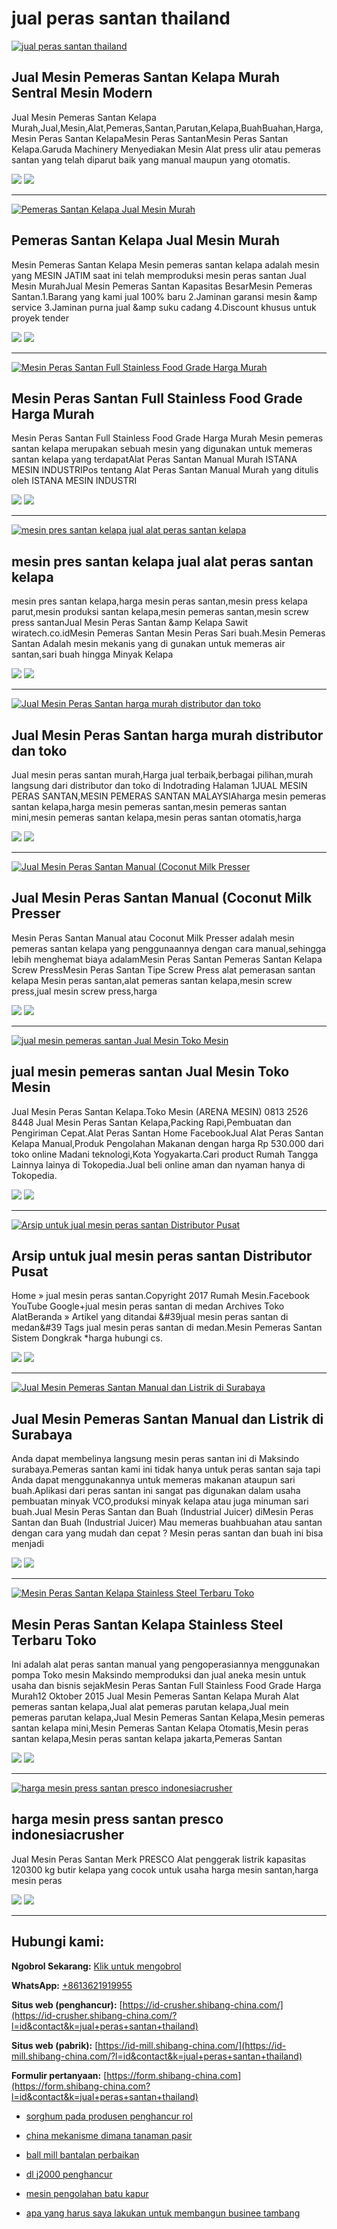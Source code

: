 # jual peras santan thailand

<a href="https://swt.shibang-china.com/?l=id&img&k=jual+peras+santan+thailand" target="_blank">![jual peras santan thailand](http://static.shibang-china.com/all-800x300/879.jpg)</a>

## Jual Mesin Pemeras Santan Kelapa Murah Sentral Mesin Modern
Jual Mesin Pemeras Santan Kelapa Murah,Jual,Mesin,Alat,Pemeras,Santan,Parutan,Kelapa,BuahBuahan,Harga,Mesin Peras Santan KelapaMesin Peras SantanMesin Peras Santan Kelapa.Garuda Machinery Menyediakan Mesin Alat press ulir atau pemeras santan yang telah diparut baik yang manual maupun yang otomatis.


<a href="https://whatsapp.shibangsoft.com/WhatsApp.php" target="_blank" title="WhatsApp">![](http://static.shibang-china.com/icon/whatsapp.png)</a> <a href="https://swt.shibang-china.com/?l=id&icon&k=jual+peras+santan+thailand" target="_blank">![](http://static.shibang-china.com/icon/chat-id.png)</a>

---

<a href="https://swt.shibang-china.com/?l=id&img&k=jual+peras+santan+thailand" target="_blank">![Pemeras Santan Kelapa Jual Mesin Murah](http://static.shibang-china.com/all-800x300/805.jpg)</a>

## Pemeras Santan Kelapa Jual Mesin Murah
Mesin Pemeras Santan Kelapa Mesin pemeras santan kelapa adalah mesin yang MESIN JATIM saat ini telah memproduksi mesin peras santan Jual Mesin MurahJual Mesin Pemeras Santan Kapasitas BesarMesin Pemeras Santan.1.Barang yang kami jual 100% baru 2.Jaminan garansi mesin &amp service 3.Jaminan purna jual &amp suku cadang 4.Discount khusus untuk proyek tender


<a href="https://whatsapp.shibangsoft.com/WhatsApp.php" target="_blank" title="WhatsApp">![](http://static.shibang-china.com/icon/whatsapp.png)</a> <a href="https://swt.shibang-china.com/?l=id&icon&k=jual+peras+santan+thailand" target="_blank">![](http://static.shibang-china.com/icon/chat-id.png)</a>

---

<a href="https://swt.shibang-china.com/?l=id&img&k=jual+peras+santan+thailand" target="_blank">![Mesin Peras Santan Full Stainless Food Grade Harga Murah](http://static.shibang-china.com/all-800x300/654.jpg)</a>

## Mesin Peras Santan Full Stainless Food Grade Harga Murah
Mesin Peras Santan Full Stainless Food Grade Harga Murah Mesin pemeras santan kelapa merupakan sebuah mesin yang digunakan untuk memeras santan kelapa yang terdapatAlat Peras Santan Manual Murah ISTANA MESIN INDUSTRIPos tentang Alat Peras Santan Manual Murah yang ditulis oleh ISTANA MESIN INDUSTRI


<a href="https://whatsapp.shibangsoft.com/WhatsApp.php" target="_blank" title="WhatsApp">![](http://static.shibang-china.com/icon/whatsapp.png)</a> <a href="https://swt.shibang-china.com/?l=id&icon&k=jual+peras+santan+thailand" target="_blank">![](http://static.shibang-china.com/icon/chat-id.png)</a>

---

<a href="https://swt.shibang-china.com/?l=id&img&k=jual+peras+santan+thailand" target="_blank">![mesin pres santan kelapa jual alat peras santan kelapa](http://static.shibang-china.com/all-800x300/809.jpg)</a>

## mesin pres santan kelapa jual alat peras santan kelapa
mesin pres santan kelapa,harga mesin peras santan,mesin press kelapa parut,mesin produksi santan kelapa,mesin pemeras santan,mesin screw press santanJual Mesin Peras Santan &amp Kelapa Sawit wiratech.co.idMesin Pemeras Santan Mesin Peras Sari buah.Mesin Pemeras Santan Adalah mesin mekanis yang di gunakan untuk memeras air santan,sari buah hingga Minyak Kelapa


<a href="https://whatsapp.shibangsoft.com/WhatsApp.php" target="_blank" title="WhatsApp">![](http://static.shibang-china.com/icon/whatsapp.png)</a> <a href="https://swt.shibang-china.com/?l=id&icon&k=jual+peras+santan+thailand" target="_blank">![](http://static.shibang-china.com/icon/chat-id.png)</a>

---

<a href="https://swt.shibang-china.com/?l=id&img&k=jual+peras+santan+thailand" target="_blank">![Jual Mesin Peras Santan harga murah distributor dan toko](http://static.shibang-china.com/all-800x300/316.jpg)</a>

## Jual Mesin Peras Santan harga murah distributor dan toko
Jual mesin peras santan murah,Harga jual terbaik,berbagai pilihan,murah langsung dari distributor dan toko di Indotrading Halaman 1JUAL MESIN PERAS SANTAN,MESIN PEMERAS SANTAN MALAYSIAharga mesin pemeras santan kelapa,harga mesin pemeras santan,mesin pemeras santan mini,mesin pemeras santan kelapa,mesin peras santan otomatis,harga


<a href="https://whatsapp.shibangsoft.com/WhatsApp.php" target="_blank" title="WhatsApp">![](http://static.shibang-china.com/icon/whatsapp.png)</a> <a href="https://swt.shibang-china.com/?l=id&icon&k=jual+peras+santan+thailand" target="_blank">![](http://static.shibang-china.com/icon/chat-id.png)</a>

---

<a href="https://swt.shibang-china.com/?l=id&img&k=jual+peras+santan+thailand" target="_blank">![Jual Mesin Peras Santan Manual (Coconut Milk Presser](http://static.shibang-china.com/all-800x300/665.jpg)</a>

## Jual Mesin Peras Santan Manual (Coconut Milk Presser
Mesin Peras Santan Manual atau Coconut Milk Presser adalah mesin pemeras santan kelapa yang penggunaannya dengan cara manual,sehingga lebih menghemat biaya adalamMesin Peras Santan Pemeras Santan Kelapa Screw PressMesin Peras Santan Tipe Screw Press alat pemerasan santan kelapa Mesin peras santan,alat pemeras santan kelapa,mesin screw press,jual mesin screw press,harga


<a href="https://whatsapp.shibangsoft.com/WhatsApp.php" target="_blank" title="WhatsApp">![](http://static.shibang-china.com/icon/whatsapp.png)</a> <a href="https://swt.shibang-china.com/?l=id&icon&k=jual+peras+santan+thailand" target="_blank">![](http://static.shibang-china.com/icon/chat-id.png)</a>

---

<a href="https://swt.shibang-china.com/?l=id&img&k=jual+peras+santan+thailand" target="_blank">![jual mesin pemeras santan Jual Mesin Toko Mesin](http://static.shibang-china.com/all-800x300/1472.jpg)</a>

## jual mesin pemeras santan Jual Mesin Toko Mesin
Jual Mesin Peras Santan Kelapa.Toko Mesin (ARENA MESIN) 0813 2526 8448 Jual Mesin Peras Santan Kelapa,Packing Rapi,Pembuatan dan Pengiriman Cepat.Alat Peras Santan Home FacebookJual Alat Peras Santan Kelapa Manual,Produk Pengolahan Makanan dengan harga Rp 530.000 dari toko online Madani teknologi,Kota Yogyakarta.Cari product Rumah Tangga Lainnya lainya di Tokopedia.Jual beli online aman dan nyaman hanya di Tokopedia.


<a href="https://whatsapp.shibangsoft.com/WhatsApp.php" target="_blank" title="WhatsApp">![](http://static.shibang-china.com/icon/whatsapp.png)</a> <a href="https://swt.shibang-china.com/?l=id&icon&k=jual+peras+santan+thailand" target="_blank">![](http://static.shibang-china.com/icon/chat-id.png)</a>

---

<a href="https://swt.shibang-china.com/?l=id&img&k=jual+peras+santan+thailand" target="_blank">![Arsip untuk jual mesin peras santan Distributor Pusat](http://static.shibang-china.com/all-800x300/229.jpg)</a>

## Arsip untuk jual mesin peras santan Distributor Pusat
Home » jual mesin peras santan.Copyright 2017 Rumah Mesin.Facebook YouTube Google+jual mesin peras santan di medan Archives Toko AlatBeranda » Artikel yang ditandai &#39jual mesin peras santan di medan&#39 Tags jual mesin peras santan di medan.Mesin Pemeras Santan Sistem Dongkrak *harga hubungi cs.


<a href="https://whatsapp.shibangsoft.com/WhatsApp.php" target="_blank" title="WhatsApp">![](http://static.shibang-china.com/icon/whatsapp.png)</a> <a href="https://swt.shibang-china.com/?l=id&icon&k=jual+peras+santan+thailand" target="_blank">![](http://static.shibang-china.com/icon/chat-id.png)</a>

---

<a href="https://swt.shibang-china.com/?l=id&img&k=jual+peras+santan+thailand" target="_blank">![Jual Mesin Pemeras Santan Manual dan Listrik di Surabaya](http://static.shibang-china.com/all-800x300/737.jpg)</a>

## Jual Mesin Pemeras Santan Manual dan Listrik di Surabaya
Anda dapat membelinya langsung mesin peras santan ini di Maksindo surabaya.Pemeras santan kami ini tidak hanya untuk peras santan saja tapi Anda dapat menggunakannya untuk memeras makanan ataupun sari buah.Aplikasi dari peras santan ini sangat pas digunakan dalam usaha pembuatan minyak VCO,produksi minyak kelapa atau juga minuman sari buah.Jual Mesin Peras Santan dan Buah (Industrial Juicer) diMesin Peras Santan dan Buah (Industrial Juicer) Mau memeras buahbuahan atau santan dengan cara yang mudah dan cepat ? Mesin peras santan dan buah ini bisa menjadi


<a href="https://whatsapp.shibangsoft.com/WhatsApp.php" target="_blank" title="WhatsApp">![](http://static.shibang-china.com/icon/whatsapp.png)</a> <a href="https://swt.shibang-china.com/?l=id&icon&k=jual+peras+santan+thailand" target="_blank">![](http://static.shibang-china.com/icon/chat-id.png)</a>

---

<a href="https://swt.shibang-china.com/?l=id&img&k=jual+peras+santan+thailand" target="_blank">![Mesin Peras Santan Kelapa Stainless Steel Terbaru Toko](http://static.shibang-china.com/all-800x300/263.jpg)</a>

## Mesin Peras Santan Kelapa Stainless Steel Terbaru Toko
Ini adalah alat peras santan manual yang pengoperasiannya menggunakan pompa Toko mesin Maksindo memproduksi dan jual aneka mesin untuk usaha dan bisnis sejakMesin Peras Santan Full Stainless Food Grade Harga Murah12 Oktober 2015 Jual Mesin Pemeras Santan Kelapa Murah Alat pemeras santan kelapa,Jual alat pemeras parutan kelapa,Jual mein pemeras parutan kelapa,Jual Mesin Pemeras Santan Kelapa,Mesin pemeras santan kelapa mini,Mesin Pemeras Santan Kelapa Otomatis,Mesin peras santan kelapa,Mesin peras santan kelapa jakarta,Pemeras Santan


<a href="https://whatsapp.shibangsoft.com/WhatsApp.php" target="_blank" title="WhatsApp">![](http://static.shibang-china.com/icon/whatsapp.png)</a> <a href="https://swt.shibang-china.com/?l=id&icon&k=jual+peras+santan+thailand" target="_blank">![](http://static.shibang-china.com/icon/chat-id.png)</a>

---

<a href="https://swt.shibang-china.com/?l=id&img&k=jual+peras+santan+thailand" target="_blank">![harga mesin press santan presco indonesiacrusher](http://static.shibang-china.com/all-800x300/562.jpg)</a>

## harga mesin press santan presco indonesiacrusher
Jual Mesin Peras Santan Merk PRESCO Alat penggerak listrik kapasitas 120300 kg butir kelapa yang cocok untuk usaha harga mesin santan,harga mesin peras

<a href="https://whatsapp.shibangsoft.com/WhatsApp.php" target="_blank" title="WhatsApp">![](http://static.shibang-china.com/icon/whatsapp.png)</a> <a href="https://swt.shibang-china.com/?l=id&icon&k=jual+peras+santan+thailand" target="_blank">![](http://static.shibang-china.com/icon/chat-id.png)</a>

---
## Hubungi kami:

**Ngobrol Sekarang:** [Klik untuk mengobrol](https://swt.shibang-china.com?l=id&contact&k=jual+peras+santan+thailand)

**WhatsApp:**  [+8613621919955](https://whatsapp.shibangsoft.com/WhatsApp.php)

**Situs web (penghancur):** [https://id-crusher.shibang-china.com/](https://id-crusher.shibang-china.com/?l=id&contact&k=jual+peras+santan+thailand)

**Situs web (pabrik):** [https://id-mill.shibang-china.com/](https://id-mill.shibang-china.com/?l=id&contact&k=jual+peras+santan+thailand)

**Formulir pertanyaan:** [https://form.shibang-china.com](https://form.shibang-china.com?l=id&contact&k=jual+peras+santan+thailand)

* [sorghum pada produsen penghancur rol](../37/sorghum%20pada%20produsen%20penghancur%20rol.md)

* [china mekanisme dimana tanaman pasir](../34/china%20mekanisme%20dimana%20tanaman%20pasir.md)

* [ball mill bantalan perbaikan](../31/ball%20mill%20bantalan%20perbaikan.md)

* [dl j2000 penghancur](../35/dl%20j2000%20penghancur.md)

* [mesin pengolahan batu kapur](../36/mesin%20pengolahan%20batu%20kapur.md)

* [apa yang harus saya lakukan untuk membangun businee tambang](../36/apa%20yang%20harus%20saya%20lakukan%20untuk%20membangun%20businee%20tambang.md)